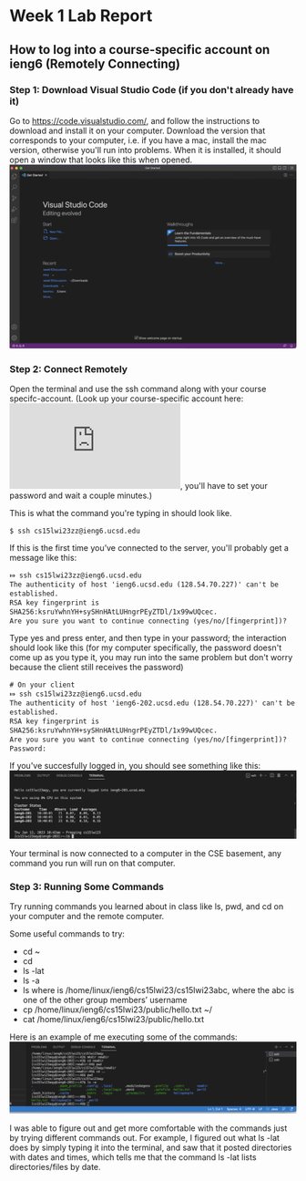 # Week 1 Lab Report

## How to log into a course-specific account on ieng6 (Remotely Connecting)
### Step 1: Download Visual Studio Code (if you don't already have it)
Go to https://code.visualstudio.com/, and follow the instructions to download and install it on your computer. Download the version that corresponds to your computer, i.e. if you have a mac, install the mac version, otherwise you'll run into problems. When it is installed, it should open a window that looks like this when opened.
![Image](VSCODE.png)

### Step 2: Connect Remotely
Open the terminal and use the ssh command along with your course specifc-account. (Look up your course-specific account here: ![Link](https://sdacs.ucsd.edu/~icc/index.php), you'll have to set your password and wait a couple minutes.)

This is what the command you're typing in should look like. 
```
$ ssh cs15lwi23zz@ieng6.ucsd.edu
```

If this is  the first time you’ve connected to the server, you'll probably get a message like this:
```
⤇ ssh cs15lwi23zz@ieng6.ucsd.edu
The authenticity of host 'ieng6.ucsd.edu (128.54.70.227)' can't be established.
RSA key fingerprint is SHA256:ksruYwhnYH+sySHnHAtLUHngrPEyZTDl/1x99wUQcec.
Are you sure you want to continue connecting (yes/no/[fingerprint])? 
```

Type yes and press enter, and then type in your password; the interaction should look like this (for my computer specifically, the password doesn't come up as you type it, you may run into the same problem but don't worry because the client still receives the password)

```
# On your client
⤇ ssh cs15lwi23zz@ieng6.ucsd.edu
The authenticity of host 'ieng6-202.ucsd.edu (128.54.70.227)' can't be established.
RSA key fingerprint is SHA256:ksruYwhnYH+sySHnHAtLUHngrPEyZTDl/1x99wUQcec.
Are you sure you want to continue connecting (yes/no/[fingerprint])? 
Password: 
```

If you've succesfully logged in, you should see something like this:
![Image](remoteconnect.png)

Your terminal is now connected to a computer in the CSE basement, any command you run will run on that computer. 

### Step 3: Running Some Commands
Try running commands you learned about in class like ls, pwd, and cd on your computer and the remote computer. 

Some useful commands to try:
* cd ~
* cd
* ls -lat
* ls -a
* ls <directory> where <directory> is /home/linux/ieng6/cs15lwi23/cs15lwi23abc, where the abc is one of the other group members’ username
* cp /home/linux/ieng6/cs15lwi23/public/hello.txt ~/
* cat /home/linux/ieng6/cs15lwi23/public/hello.txt
  
  
Here is an example of me executing some of the commands:
![Image](runningcommands.png)

I was able to figure out and get more comfortable with the commands just by trying different commands out. For example, I figured out what ls -lat does by simply typing it into the terminal, and saw that it posted directories with dates and times, which tells me that the command ls -lat lists directories/files by date. 



